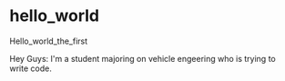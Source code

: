 # hello_world
Hello_world_the_first


Hey Guys:
  I'm a student majoring on vehicle engeering who is trying to write code.
